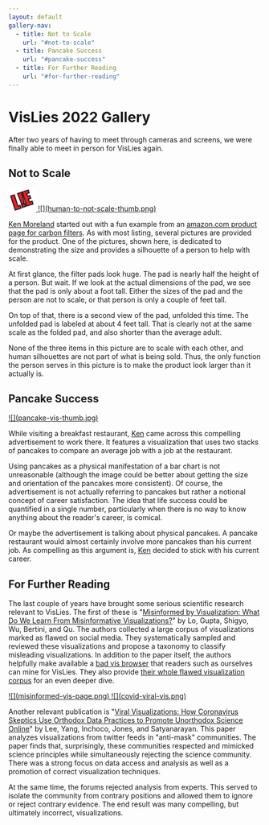 ```yaml
---
layout: default
gallery-nav:
  - title: Not to Scale
    url: "#not-to-scale"
  - title: Pancake Success
    url: "#pancake-success"
  - title: For Further Reading
    url: "#for-further-reading"
---
```


# VisLies 2022 Gallery

After two years of having to meet through cameras and screens, we were
finally able to meet in person for VisLies again.

## Not to Scale

<a href="https://drive.google.com/file/d/14bA7RavmTt-cTVNBiPtmyOy0KEb7arBf/view?usp=sharing" class="image-right">
<img src="lie.png" class="lie" style="left:250px;" />
![](human-to-not-scale-thumb.png)
</a>

[Ken Moreland] started out with a fun example from an [amazon.com product
page for carbon filters]. As with most listing, several pictures are
provided for the product. One of the pictures, shown here, is dedicated to
demonstrating the size and provides a silhouette of a person to help with
scale.

At first glance, the filter pads look huge. The pad is nearly half the
height of a person. But wait. If we look at the actual dimensions of the
pad, we see that the pad is only about a foot tall. Either the sizes of the
pad and the person are not to scale, or that person is only a couple of
feet tall.

On top of that, there is a second view of the pad, unfolded this time. The
unfolded pad is labeled at about 4 feet tall. That is clearly not at the
same scale as the folded pad, and also shorter than the average adult.

None of the three items in this picture are to scale with each other, and
human silhouettes are not part of what is being sold. Thus, the only
function the person serves in this picture is to make the product look
larger than it actually is.

[Ken Moreland]: https://www.kennethmoreland.com/
[amazon.com product page for carbon filters]: https://www.amazon.com/Universal-Activated-Replacement-Purifiers-Conditioner/dp/B087M45SL5/ref=sr_1_1

## Pancake Success

<a href="https://drive.google.com/file/d/1d6mJwhbO30xNqjkwxMhctehF9_XMu_N7/view?usp=sharing" class="image-right">
![](pancake-vis-thumb.jpg)
</a>

While visiting a breakfast restaurant, [Ken][Ken Moreland] came across this
compelling advertisement to work there. It features a visualization that
uses two stacks of pancakes to compare an average job with a job at the
restaurant.

Using pancakes as a physical manifestation of a bar chart is not
unreasonable (although the image could be better about getting the size and
orientation of the pancakes more consistent). Of course, the advertisement
is not actually referring to pancakes but rather a notional concept of career
satisfaction. The idea that life success could be quantified in a single
number, particularly when there is no way to know anything about the
reader's career, is comical.

Or maybe the advertisement is talking about physical pancakes. A pancake
restaurant would almost certainly involve more pancakes than his current
job. As compelling as this argument is, [Ken][Ken Moreland] decided to
stick with his current career.

## For Further Reading

The last couple of years have brought some serious scientific research
relevant to VisLies. The first of these is "[Misinformed by Visualization:
What Do We Learn From Misinformative Visualizations?]" by Lo, Gupta,
Shigyo, Wu, Bertini, and Qu. The authors collected a large corpus of
visualizations marked as flawed on social media. They systematically
sampled and reviewed these visualizations and propose a taxonomy to
classify misleading visualizations. In addition to the paper itself, the
authors helpfully make available a [bad vis browser] that readers such as
ourselves can mine for VisLies. They also provide [their whole flawed
visualization corpus] for an even deeper dive.

<a href="https://leoyuholo.com/bad-vis-browser/" class="image-full">
![](misinformed-vis-page.png)
</a>

[Misinformed by Visualization: What Do We Learn From Misinformative Visualizations?]: https://dx.doi.org/10.1111/cgf.14559
[bad vis browser]: https://leoyuholo.com/bad-vis-browser/ 
[their whole flawed visualization corpus]: https://osf.io/wghxd/ 

<a href="https://dx.doi.org/10.1145/3411764.3445211" class="image-right">
![](covid-viral-vis.png)
</a>

Another relevant publication is "[Viral Visualizations: How Coronavirus
Skeptics Use Orthodox Data Practices to Promote Unorthodox Science Online]"
by Lee, Yang, Inchoco, Jones, and Satyanarayan. This paper analyzes
visualizations from twitter feeds in "anti-mask" communities. The paper
finds that, surprisingly, these communities respected and mimicked science
principles while simultaneously rejecting the science community. There was
a strong focus on data access and analysis as well as a promotion of
correct visualization techniques.

At the same time, the forums rejected analysis from experts. This served to
isolate the community from contrary positions and allowed them to ignore or
reject contrary evidence. The end result was many compelling, but
ultimately incorrect, visualizations.

[Viral Visualizations: How Coronavirus Skeptics Use Orthodox Data Practices to Promote Unorthodox Science Online]: https://dx.doi.org/10.1145/3411764.3445211
